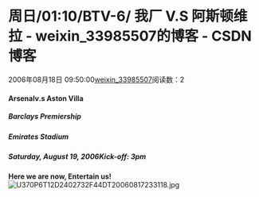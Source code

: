 # 周日/01:10/BTV-6/ 我厂 V.S 阿斯顿维拉 - weixin_33985507的博客 - CSDN博客
2006年08月18日 09:50:00[weixin_33985507](https://me.csdn.net/weixin_33985507)阅读数：2
#### Arsenalv.s Aston Villa
##### Barclays Premiership
##### Emirates Stadium
##### Saturday, August 19, 2006Kick-off: 3pm
**Here we are now, Entertain us!**
![U370P6T12D2402732F44DT20060817233118.jpg](https://images.cnblogs.com/cnblogs_com/notus/U370P6T12D2402732F44DT20060817233118.jpg)
